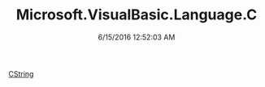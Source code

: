 ﻿---
title: Microsoft.VisualBasic.Language.C
date: 6/15/2016 12:52:03 AM
---

[CString](T-Microsoft.VisualBasic.Language.C.CString.html)
